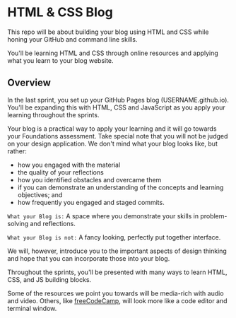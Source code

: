 # HTML & CSS Blog

This repo will be about building your blog using HTML and CSS while honing your GitHub and command line skills. 

You'll be learning HTML and CSS through online resources and applying what you learn to your blog website.

## Overview

In the last sprint, you set up your GitHub Pages blog (USERNAME.github.io). You'll be expanding this with HTML, CSS and JavaScript as you apply your learning throughout the sprints.

Your blog is a practical way to apply your learning and it will go towards your Foundations assessment. Take special note that you will not be judged on your design application. We don't mind what your blog looks like, but rather:

   + how you engaged with the material
   + the quality of your reflections
   + how you identified obstacles and overcame them
   + if you can demonstrate an understanding of the concepts and learning objectives; and
   + how frequently you engaged and staged commits.
   
`What your Blog is:` A space where you demonstrate your skills in problem-solving and reflections.

`What your Blog is not:` A fancy looking, perfectly put together interface.

We will, however, introduce you to the important aspects of design thinking and hope that you can incorporate those into your blog.

Throughout the sprints, you'll be presented with many ways to learn HTML, CSS, and JS building blocks.

Some of the resources we point you towards will be media-rich with audio and video. Others, like [freeCodeCamp](https://www.freecodecamp.org/), will look more like a code editor and terminal window.
